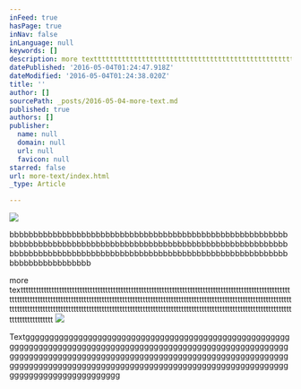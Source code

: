 ```yaml
---
inFeed: true
hasPage: true
inNav: false
inLanguage: null
keywords: []
description: more textttttttttttttttttttttttttttttttttttttttttttttttttttttttttttttttttttttttttttttttttttttttttttttttttttttttttttttttttttttttttttttttttttttttttttttttttttttttttttttttttttttttttttttttttttttttttttttttttttttttttttttttttttttttttttttttttttttttttttttttttttttttttttttttttttttttttttttttttttttttttttttttttttttttttttttttttttttttttttttttttttttttttttttttttttttt
datePublished: '2016-05-04T01:24:47.918Z'
dateModified: '2016-05-04T01:24:38.020Z'
title: ''
author: []
sourcePath: _posts/2016-05-04-more-text.md
published: true
authors: []
publisher:
  name: null
  domain: null
  url: null
  favicon: null
starred: false
url: more-text/index.html
_type: Article

---
```

![](https://the-grid-user-content.s3-us-west-2.amazonaws.com/772e2ec2-a372-4ff8-8fdf-ef263b8ef033.jpg)

bbbbbbbbbbbbbbbbbbbbbbbbbbbbbbbbbbbbbbbbbbbbbbbbbbbbbbbbbbbbbbbbbbbbbbbbbbbbbbbbbbbbbbbbbbbbbbbbbbbbbbbbbbbbbbbbbbbbbbbbbbbbbbbbbbbbbbbbbbbbbbbbbbbbbbbbbbbbbbbbbbbbbbbbbbbbbbbbbbbbbbbbbbbbbbb

more textttttttttttttttttttttttttttttttttttttttttttttttttttttttttttttttttttttttttttttttttttttttttttttttttttttttttttttttttttttttttttttttttttttttttttttttttttttttttttttttttttttttttttttttttttttttttttttttttttttttttttttttttttttttttttttttttttttttttttttttttttttttttttttttttttttttttttttttttttttttttttttttttttttttttttttttttttttttttttttttttttttttttttttttttttttt
![](https://the-grid-user-content.s3-us-west-2.amazonaws.com/28bedaa8-7981-4e46-8a42-67cacb6ec79b.jpg)

Textgggggggggggggggggggggggggggggggggggggggggggggggggggggggggggggggggggggggggggggggggggggggggggggggggggggggggggggggggggggggggggggggggggggggggggggggggggggggggggggggggggggggggggggggggggggggggggggggggggggggggggggggggggggggggggggggggggggggggggggggggggggggggggg